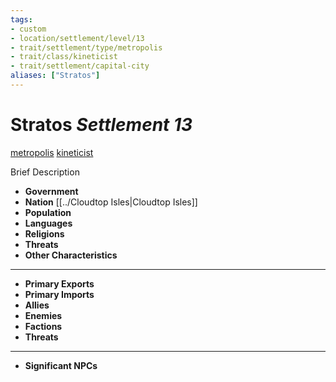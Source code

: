 ```yaml
---
tags:
- custom
- location/settlement/level/13
- trait/settlement/type/metropolis 
- trait/class/kineticist
- trait/settlement/capital-city
aliases: ["Stratos"]
---
```

# Stratos *Settlement 13*
[metropolis](../../../../_rules/traits/metropolis-gmg.md) [kineticist](../../../../rules-custom/traits/kineticist.md) 

Brief Description

- **Government** 
- **Nation** [[../Cloudtop Isles|Cloudtop Isles]] 
- **Population** 
- **Languages** 
- **Religions**
- **Threats** 
- **Other Characteristics** 
---
- **Primary Exports** 
- **Primary Imports** 
- **Allies** 
- **Enemies** 
- **Factions** 
- **Threats** 
---
- **Significant NPCs** 